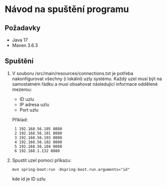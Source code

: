 Návod na spuštění programu
==========================
Požadavky
---------
- Java 17
- Maven 3.6.3

Spuštění
--------
1. V souboru /src/main/resources/connections.txt je potřeba nakonfigurovat všechny (i lokální) uzly systému. 
    Každý uzel musí být na samostatném řádku a musí obsahovat 
    následující informace oddělené mezerou:
    - ID uzlu
    - IP adresa uzlu
    - Port uzlu 

   Příklad:
   ```
    1 192.168.56.105 8080
    2 192.168.56.101 8080
    3 192.168.56.103 8080
    4 192.168.56.102 8080
    5 192.168.56.104 8080
    6 192.168.1.132 8080
    ```
2. Spustit uzel pomocí příkazu:
    ```
    mvn spring-boot:run -Dspring-boot.run.arguments="id"
    ```
   kde id je ID uzlu